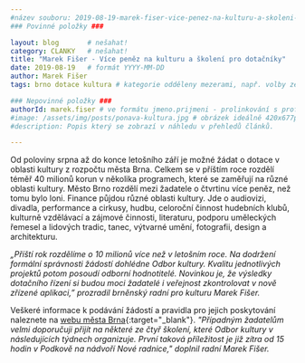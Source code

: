 ```yaml
---
#název souboru: 2019-08-19-marek-fiser-vice-penez-na-kulturu-a-skoleni-pro-dotacniky.md
### Povinné položky ###

layout: blog       # nešahat!
category: CLANKY   # nešahat!
title: "Marek Fišer - Více peněz na kulturu a školení pro dotačníky"
date: 2019-08-19   # formát YYYY-MM-DD
author: Marek Fišer
tags: brno dotace kultura # kategorie odděleny mezerami, např. volby zemědělství životní-prostředí piráti (viz https://jihomoravsky.pirati.cz/tags/)

### Nepovinné položky ###
authorId: marek.fiser # ve formátu jmeno.prijmeni - prolinkování s profilem přes uid
#image: /assets/img/posts/ponava-kultura.jpg # obrázek ideálně 420x677px minifikovaný přes https://tinypng.com/
#description: Popis který se zobrazí v náhledu v přehledů článků.

---
```


Od poloviny srpna až do konce letošního září je možné žádat o dotace v oblasti kultury z rozpočtu města Brna. Celkem se v příštím roce rozdělí téměř 40 milionů korun v několika programech, které se zaměřují na různé oblasti kultury. Město Brno rozdělí mezi žadatele o čtvrtinu více peněz, než tomu bylo loni. Finance půjdou různé oblasti kultury. Jde o audiovizi, divadla, performance a cirkusy, hudbu, celoroční činnost hudebních klubů, kulturně vzdělávací a zájmové činnosti, literaturu, podporu uměleckých řemesel a lidových tradic, tanec, výtvarné umění, fotografii, design a architekturu.

*„Příští rok rozdělíme o 10 milionů více než v letošním roce. Na dodržení formální správnosti žádostí dohlédne Odbor kultury. Kvalitu jednotlivých projektů potom posoudí odborní hodnotitelé. Novinkou je, že výsledky dotačního řízení si budou moci žadatelé i veřejnost zkontrolovat v nově zřízené aplikaci,” prozradil brněnský radní pro kulturu Marek Fišer.*

Veškeré informace k podávání žádostí a pravidla pro jejich poskytování naleznete na [webu města Brna](https://www.brno.cz/?id=4464397){:target="_blank"}. *"Případným žadatelům velmi doporučuji přijít na některé ze čtyř školení, které Odbor kultury v následujících týdnech organizuje. První taková příležitost je již zítra od 15 hodin v Podkově na nádvoří Nové radnice," doplnil radní Marek Fišer.*
